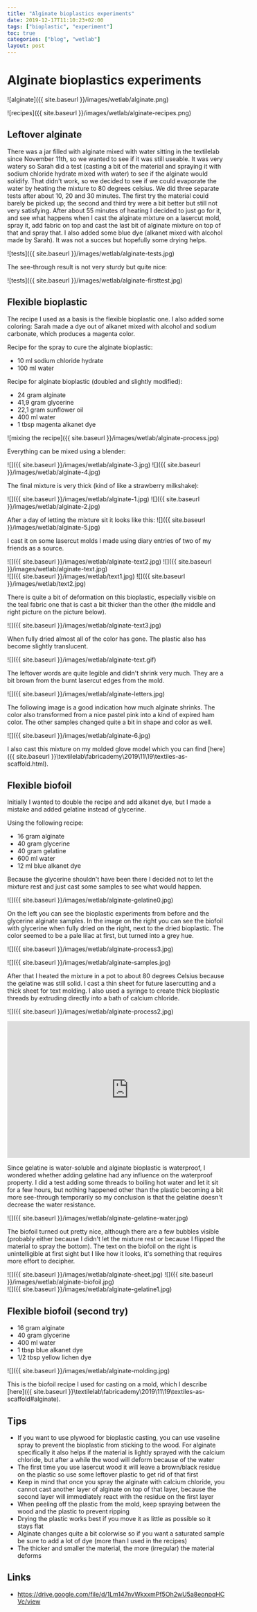 ```yaml
---
title: "Alginate bioplastics experiments"
date: 2019-12-17T11:10:23+02:00
tags: ["bioplastic", "experiment"]
toc: true
categories: ["blog", "wetlab"]
layout: post
---
```


# Alginate bioplastics experiments
![alginate]({{ site.baseurl }}/images/wetlab/alginate.png)

![recipes]({{ site.baseurl }}/images/wetlab/alginate-recipes.png)

## Leftover alginate
There was a jar filled with alginate mixed with water sitting in the textilelab since November 11th, so we wanted to see if it was still useable. It was very watery so Sarah did a test (casting a bit of the material and spraying it with sodium chloride hydrate mixed with water) to see if the alginate would solidify. That didn't work, so we decided to see if we could evaporate the water by heating the mixture to 80 degrees celsius. We did three separate tests after about 10, 20 and 30 minutes. The first try the material could barely be picked up; the second and third try were a bit better but still not very satisfying. After about 55 minutes of heating I decided to just go for it, and see what happens when I cast the alginate mixture on a lasercut mold, spray it, add fabric on top and cast the last bit of alginate mixture on top of that and spray that. I also added some blue dye (alkanet mixed with alcohol made by Sarah). It was not a succes but hopefully some drying helps.

![tests]({{ site.baseurl }}/images/wetlab/alginate-tests.jpg)

The see-through result is not very sturdy but quite nice: 

![tests]({{ site.baseurl }}/images/wetlab/alginate-firsttest.jpg)

## Flexible bioplastic
The recipe I used as a basis is the flexible bioplastic one. I also added some coloring: Sarah made a dye out of alkanet mixed with alcohol and sodium carbonate, which produces a magenta color. 

Recipe for the spray to cure the alginate bioplastic:
- 10 ml sodium chloride hydrate 
- 100 ml water

Recipe for alginate bioplastic (doubled and slightly modified):
- 24 gram alginate
- 41,9 gram glycerine
- 22,1 gram sunflower oil
- 400 ml water
- 1 tbsp magenta alkanet dye

![mixing the recipe]({{ site.baseurl }}/images/wetlab/alginate-process.jpg)

Everything can be mixed using a blender:

<div markdown="1" class="row-2">
![]({{ site.baseurl }}/images/wetlab/alginate-3.jpg)
![]({{ site.baseurl }}/images/wetlab/alginate-4.jpg)
</div>

The final mixture is very thick (kind of like a strawberry milkshake):

<div markdown="1" class="row-2">
![]({{ site.baseurl }}/images/wetlab/alginate-1.jpg)
![]({{ site.baseurl }}/images/wetlab/alginate-2.jpg)
</div>

After a day of letting the mixture sit it looks like this:
![]({{ site.baseurl }}/images/wetlab/alginate-5.jpg)

I cast it on some lasercut molds I made using diary entries of two of my friends as a source. 

<div markdown="1" class="row-2">
![]({{ site.baseurl }}/images/wetlab/alginate-text2.jpg)
![]({{ site.baseurl }}/images/wetlab/alginate-text.jpg)
</div>

<div markdown="1" class="row-2">
![]({{ site.baseurl }}/images/wetlab/text1.jpg)
![]({{ site.baseurl }}/images/wetlab/text2.jpg)
</div>

There is quite a bit of deformation on this bioplastic, especially visible on the teal fabric one that is cast a bit thicker than the other (the middle and right picture on the picture below).

![]({{ site.baseurl }}/images/wetlab/alginate-text3.jpg)

When fully dried almost all of the color has gone. The plastic also has become slightly translucent. 

![]({{ site.baseurl }}/images/wetlab/alginate-text.gif)

The leftover words are quite legible and didn't shrink very much. They are a bit brown from the burnt lasercut edges from the mold.

![]({{ site.baseurl }}/images/wetlab/alginate-letters.jpg)

The following image is a good indication how much alginate shrinks. The color also transformed from a nice pastel pink into a kind of expired ham color. The other samples changed quite a bit in shape and color as well.

![]({{ site.baseurl }}/images/wetlab/alginate-6.jpg)

I also cast this mixture on my molded glove model which you can find [here]({{ site.baseurl }}\textilelab\fabricademy\2019\11\19\textiles-as-scaffold.html).

## Flexible biofoil
Initially I wanted to double the recipe and add alkanet dye, but I made a mistake and added gelatine instead of glycerine. 

Using the following recipe:

- 16 gram alginate
- 40 gram glycerine
- 40 gram gelatine
- 600 ml water
- 12 ml blue alkanet dye

Because the glycerine shouldn't have been there I decided not to let the mixture rest and just cast some samples to see what would happen. 

![]({{ site.baseurl }}/images/wetlab/alginate-gelatine0.jpg)

On the left you can see the bioplastic experiments from before and the glycerine alginate samples. In the image on the right you can see the biofoil with glycerine when fully dried on the right, next to the dried bioplastic. The color seemed to be a pale lilac at first, but turned into a grey hue. 

![]({{ site.baseurl }}/images/wetlab/alginate-process3.jpg)

![]({{ site.baseurl }}/images/wetlab/alginate-samples.jpg)

After that I heated the mixture in a pot to about 80 degrees Celsius because the gelatine was still solid. I cast a thin sheet for future lasercutting and a thick sheet for text molding. I also used a syringe to create thick bioplastic threads by extruding directly into a bath of calcium chloride.

![]({{ site.baseurl }}/images/wetlab/alginate-process2.jpg)

<div class="videowrapper">
<iframe width="560" height="315" src="https://www.youtube.com/embed/xxLu4OHtfaQ" frameborder="0" allow="accelerometer; autoplay; encrypted-media; gyroscope; picture-in-picture" allowfullscreen></iframe>
</div>

Since gelatine is water-soluble and alginate bioplastic is waterproof, I wondered whether adding gelatine had any influence on the waterproof property. I did a test adding some threads to boiling hot water and let it sit for a few hours, but nothing happened other than the plastic becoming a bit more see-through temporarily so my conclusion is that the gelatine doesn't decrease the water resistance.

![]({{ site.baseurl }}/images/wetlab/alginate-gelatine-water.jpg)

The biofoil turned out pretty nice, although there are a few bubbles visible (probably either because I didn't let the mixture rest or because I flipped the material to spray the bottom). The text on the biofoil on the right is unintelligible at first sight but I like how it looks, it's something that requires more effort to decipher.

<div markdown="1" class="row-2">
![]({{ site.baseurl }}/images/wetlab/alginate-sheet.jpg)
![]({{ site.baseurl }}/images/wetlab/alginate-biofoil.jpg)
</div>
![]({{ site.baseurl }}/images/wetlab/alginate-gelatine1.jpg)
    
## Flexible biofoil (second try)
- 16 gram alginate
- 40 gram glycerine
- 400 ml water
- 1 tbsp blue alkanet dye
- 1/2 tbsp yellow lichen dye 

![]({{ site.baseurl }}/images/wetlab/alginate-molding.jpg)

This is the biofoil recipe I used for casting on a mold, which I describe [here]({{ site.baseurl }}\textilelab\fabricademy\2019\11\19\textiles-as-scaffold#alginate).

## Tips
- If you want to use plywood for bioplastic casting, you can use vaseline spray to prevent the bioplastic from sticking to the wood. For alginate specifically it also helps if the material is lightly sprayed with the calcium chloride, but after a while the wood will deform because of the water
- The first time you use lasercut wood it will leave a brown/black residue on the plastic so use some leftover plastic to get rid of that first
- Keep in mind that once you spray the alginate with calcium chloride, you cannot cast another layer of alginate on top of that layer, because the second layer will immediately react with the residue on the first layer
- When peeling off the plastic from the mold, keep spraying between the wood and the plastic to prevent ripping
- Drying the plastic works best if you move it as little as possible so it stays flat
- Alginate changes quite a bit colorwise so if you want a saturated sample be sure to add a lot of dye (more than I used in the recipes)
- The thicker and smaller the material, the more (irregular) the material deforms

## Links
- <https://drive.google.com/file/d/1Lm147nvWkxxmPf5Oh2wU5a8eonpqHCVc/view>